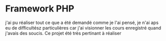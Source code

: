 # Framework PHP

j'ai pu réaliser tout ce que a été demandé comme je l'ai pensé, je n'ai aps eu de difficultész particulières car j'ai visionner les cours enregistré quand j'avais des soucis. Ce projet été très pertinant à réaliser
